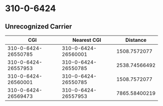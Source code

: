 # 310-0-6424
## Unrecognized Carrier


| CGI | Nearest CGI | Distance |
|-----|-------------|----------|
| 310-0-6424-26550785 | 310-0-6424-26560001 | 1508.7572077 |
| 310-0-6424-26557953 | 310-0-6424-26550785 | 2538.74566492 |
| 310-0-6424-26560001 | 310-0-6424-26550785 | 1508.7572077 |
| 310-0-6424-26569473 | 310-0-6424-26557953 | 7865.58400219 |
